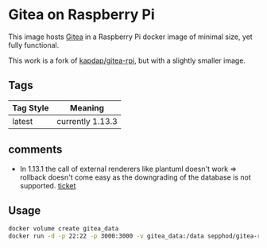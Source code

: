 # Gitea on Raspberry Pi
This image hosts [Gitea](https://gitea.io) in a Raspberry Pi docker image of minimal size, yet fully functional.

This work is a fork of [kapdap/gitea-rpi](https://hub.docker.com/r/kapdap/gitea-rpi), but with a slightly smaller image.

## Tags
|Tag Style|Meaning|
|--|--|
|latest|currently 1.13.3

## comments 
* In 1.13.1 the call of external renderers like plantuml doesn't work => rollback doesn't come easy as the downgrading of the database is not supported.
[ticket](https://github.com/go-gitea/gitea/issues/14219)

## Usage
```bash
docker volume create gitea_data
docker run -d -p 22:22 -p 3000:3000 -v gitea_data:/data sepphod/gitea-raspi
```